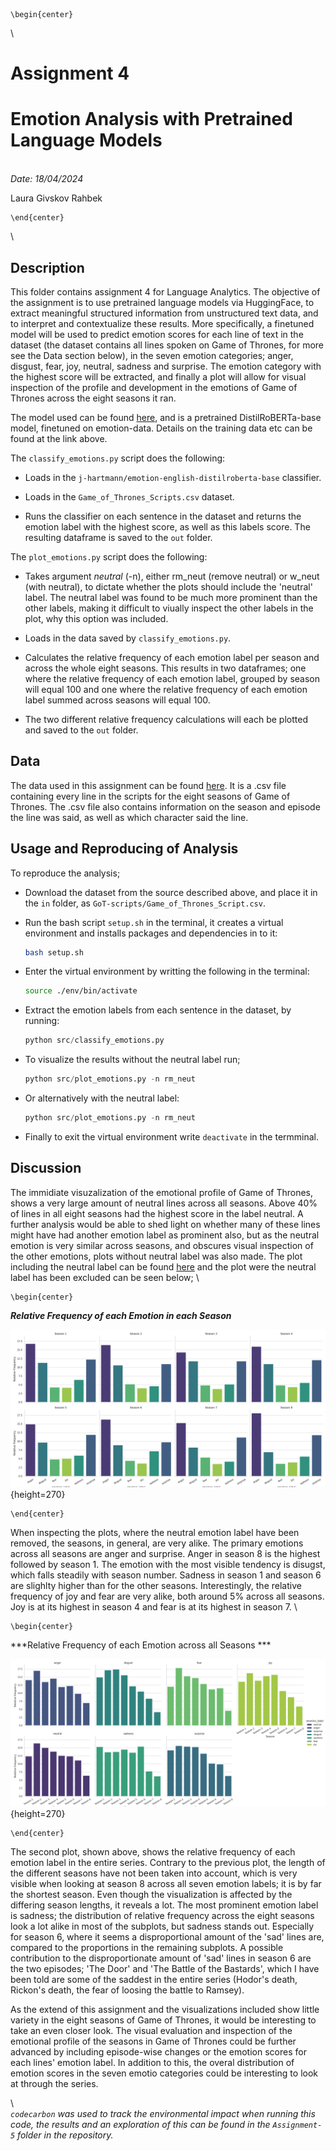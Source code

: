 ```{=latex}
\begin{center}
```
\ 

# Assignment 4

# Emotion Analysis with Pretrained Language Models

\
*Date: 18/04/2024*

Laura Givskov Rahbek 
```{=latex}
\end{center}
```
\

## Description 

This folder contains assignment 4 for Language Analytics. The objective of the assignment is to use pretrained language models via HuggingFace, to extract meaningful structured information from unstructured text data, and to interpret and contextualize these results. More specifically, a finetuned model will be used to predict emotion scores for each line of text in the dataset (the dataset contains all lines spoken on Game of Thrones, for more see the Data section below), in the seven emotion categories; anger, disgust, fear, joy, neutral, sadness and surprise. The emotion category with the highest score will be extracted, and finally a plot will allow for visual inspection of the profile and development in the emotions of Game of Thrones across the eight seasons it ran. 

The model used can be found [here](https://huggingface.co/j-hartmann/emotion-english-distilroberta-base), and is a pretrained DistilRoBERTa-base model, finetuned on emotion-data. Details on the training data etc can be found at the link above. 

The ```classify_emotions.py``` script does the following:   

- Loads in the ```j-hartmann/emotion-english-distilroberta-base``` classifier.  

- Loads in the ```Game_of_Thrones_Scripts.csv``` dataset.  

- Runs the classifier on each sentence in the dataset and returns the emotion label with the highest score, as well as this labels score. The resulting dataframe is saved to the ```out``` folder. 

The ```plot_emotions.py``` script does the following: 

- Takes argument *neutral* (-n), either rm_neut (remove neutral) or w_neut (with neutral), to dictate whether the plots should include the 'neutral' label. The neutral label was found to be much more prominent than the other labels, making it difficult to viually inspect the other labels in the plot, why this option was included. 

- Loads in the data saved by ```classify_emotions.py```.  

- Calculates the relative frequency of each emotion label per season and across the whole eight seasons. This results in two dataframes; one where the relative frequency of each emotion label, grouped by season will equal 100 and one where the relative frequency of each emotion label summed across seasons will equal 100.   

- The two different relative frequency calculations will each be plotted and saved to the ```out``` folder. 


## Data 

The data used in this assignment can be found [here](https://www.kaggle.com/datasets/albenft/game-of-thrones-script-all-seasons?select=Game_of_Thrones_Script.csv). It is a .csv file containing every line in the scripts for the eight seasons of Game of Thrones. The .csv file also contains information on the season and episode the line was said, as well as which character said the line. 

## Usage and Reproducing of Analysis 

To reproduce the analysis; 

- Download the dataset from the source described above, and place it in the ```in``` folder, as ```GoT-scripts/Game_of_Thrones_Script.csv```.  

- Run the bash script ```setup.sh``` in the terminal, it creates a virtual environment and installs packages and dependencies in to it:
  
  ```bash
  bash setup.sh
  ```  
  
- Enter the virtual environment by writting the following in the terminal: 

   ```bash
   source ./env/bin/activate
   ```  

- Extract the emotion labels from each sentence in the dataset, by running: 

  ```py
  python src/classify_emotions.py 
  ```  

- To visualize the results without the neutral label run; 
    
  ```py
  python src/plot_emotions.py -n rm_neut
  ```  

- Or alternatively with the neutral label: 

  ```py
  python src/plot_emotions.py -n rm_neut
  ```  
  
- Finally to exit the virtual environment write ```deactivate``` in the termminal.  

## Discussion

The immidiate visuzalization of the emotional profile of Game of Thrones, shows a very large amount of neutral lines across all seasons. Above 40% of lines in all eight seasons had the highest score in the label neutral. A further analysis would be able to shed light on whether many of these lines might have had another emotion label as prominent also, but as the neutral emotion is very similar across seasons, and obscures visual inspection of the other emotions, plots without neutral label was also made. The plot including the neutral label can be found [here](https://github.com/lrahbek/cds-lang-assignments/blob/main/assignment-4/out/Season_subplot_w_neut.png) and the plot were the neutral label has been excluded can be seen below; 
\

```{=latex}
\begin{center}
```
***Relative Frequency of each Emotion in each Season***

![](out/Season_subplot_rm_neut.png){height=270}
```{=latex}
\end{center}
```

When inspecting the plots, where the neutral emotion label have been removed, the seasons, in general, are very alike. The primary emotions across all seasons are anger and surprise. Anger in season 8 is the highest followed by season 1. The emotion with the most visible tendency is disugst, which falls steadily with season number. Sadness in season 1 and season 6 are slighlty higher than for the other seasons. Interestingly, the relative frequency of joy and fear are very alike, both around 5% across all seasons. Joy is at its highest in season 4 and fear is at its highest in season 7.
\

```{=latex}
\begin{center}
```
***Relative Frequency of each Emotion across all Seasons ***

![](out/emotion_label_subplot_w_neut.png){height=270}
```{=latex}
\end{center}
```

The second plot, shown above, shows the relative frequency of each emotion label in the entire series. Contrary to the previous plot, the length of the different seasons have not been taken into account, which is very visible when looking at season 8 across all seven emotion labels; it is by far the shortest season. Even though the visualization is affected by the differing season lengths, it reveals a lot. The most prominent emotion label is sadness; the distribution of relative frequency across the eight seasons look a lot alike in most of the subplots, but sadness stands out. Especially for season 6, where it seems a disproportional amount of the 'sad' lines are, compared to the proportions in the remaining subplots. A possible contribution to the disproportionate amount of 'sad' lines in season 6 are the two episodes; 'The Door' and 'The Battle of the Bastards', which I have been told are some of the saddest in the entire series (Hodor's death, Rickon's death, the fear of loosing the battle to Ramsey). 

As the extend of this assignment and the visualizations included show little variety in the eight seasons of Game of Thrones, it would be interesting to take an even closer look. The visual evaluation and inspection of the emotional profile of the seasons in Game of Thrones could be further advanced by including episode-wise changes or the emotion scores for each lines' emotion label. In addition to this, the overal distribution of emotion scores in the seven emotio categories could be interesting to look at through the series.  

\ 
\
*```codecarbon``` was used to track the environmental impact when running this code, the results and an exploration of this can be found in the ```Assignment-5``` folder in the repository.*
